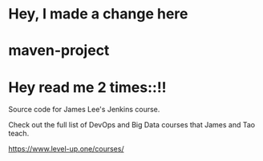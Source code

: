 
# Hey, I made a change here
# maven-project
# Hey read me 2 times::!!
Source code for James Lee's Jenkins course.

Check out the full list of DevOps and Big Data courses that James and Tao teach.

https://www.level-up.one/courses/
